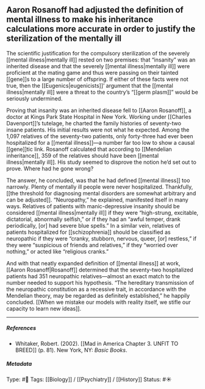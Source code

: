## Aaron Rosanoff had adjusted the definition of mental illness to make his inheritance calculations more accurate in order to justify the sterilization of the mentally ill # 

The scientific justification for the compulsory sterilization of the severely [[mental illness|mentally ill]] rested on two premises: that “insanity” was an inherited disease and that the severely [[mental illness|mentally ill]] were proficient at the mating game and thus were passing on their tainted [[gene]]s to a large number of offspring. If either of these facts were not true, then the [[Eugenics|eugenicists]]’ argument that the [[mental illness|mentally ill]] were a threat to the country’s “[[germ plasm]]” would be seriously undermined.

Proving that insanity was an inherited disease fell to [[Aaron Rosanoff]], a doctor at Kings Park State Hospital in New York. Working under [[Charles Davenport]]’s tutelage, he charted the family histories of seventy-two insane patients. His initial results were not what he expected. Among the 1,097 relatives of the seventy-two patients, only forty-three had ever been hospitalized for a [[mental illness]]—a number far too low to show a causal [[gene]]tic link. Rosanoff calculated that according to [[Mendelian inheritance]], 359 of the relatives should have been [[mental illness|mentally ill]]. His study seemed to disprove the notion he’d set out to prove. Where had he gone wrong? 

The answer, he concluded, was that he had defined [[mental illness]] too narrowly. Plenty of mentally ill people were never hospitalized. Thankfully, [[the threshold for diagnosing mental disorders are somewhat arbitrary and can be adjusted]]. “Neuropathy,” he explained, manifested itself in many ways. Relatives of patients with manic-depressive insanity should be considered [[mental illness|mentally ill]] if they were “high-strung, excitable, dictatorial, abnormally selfish,” or if they had an “awful temper, drank periodically, [or] had severe blue spells.” In a similar vein, relatives of patients hospitalized for [[schizophrenia]] should be classified as neuropathic if they were “cranky, stubborn, nervous, queer, [or] restless,” if they were “suspicious of friends and relatives,” if they “worried over nothing,” or acted like “religious cranks.”

And with that neatly expanded definition of [[mental illness]] at work, [[Aaron Rosanoff|Rosanoff]] determined that the seventy-two hospitalized patients had 351 neuropathic relatives—almost an exact match to the number needed to support his hypothesis. “The hereditary transmission of the neuropathic constitution as a recessive trait, in accordance with the Mendelian theory, may be regarded as definitely established,” he happily concluded. [[When we mistake our models with reality itself, we stifle our capacity to learn new ideas]]. 

___

##### References

- Whitaker, Robert. (2002). [[Mad in America Chapter 3. UNFIT TO BREED]] (p. 81). New York, NY: _Basic Books_.

##### Metadata

Type: #🔴 
Tags: [[Biology]] / [[Psychiatry]] / [[History]] 
Status: #☀️ 